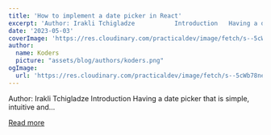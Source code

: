 ```yaml
---
title: 'How to implement a date picker in React'
excerpt: 'Author: Irakli Tchigladze           Introduction   Having a date picker that is simple, intuitive and...'
date: '2023-05-03'
coverImage: 'https://res.cloudinary.com/practicaldev/image/fetch/s--5cWb78ne--/c_imagga_scale,f_auto,fl_progressive,h_420,q_auto,w_1000/https://dev-to-uploads.s3.amazonaws.com/uploads/articles/q9u4z0zwrvcsqfvhnsqh.png'
author:
  name: Koders
  picture: "assets/blog/authors/koders.png"
ogImage:
  url: 'https://res.cloudinary.com/practicaldev/image/fetch/s--5cWb78ne--/c_imagga_scale,f_auto,fl_progressive,h_420,q_auto,w_1000/https://dev-to-uploads.s3.amazonaws.com/uploads/articles/q9u4z0zwrvcsqfvhnsqh.png'
---
```


Author: Irakli Tchigladze           Introduction   Having a date picker that is simple, intuitive and...

[Read more](https://dev.to/refine/how-to-implement-a-date-picker-in-react-1n5l)
